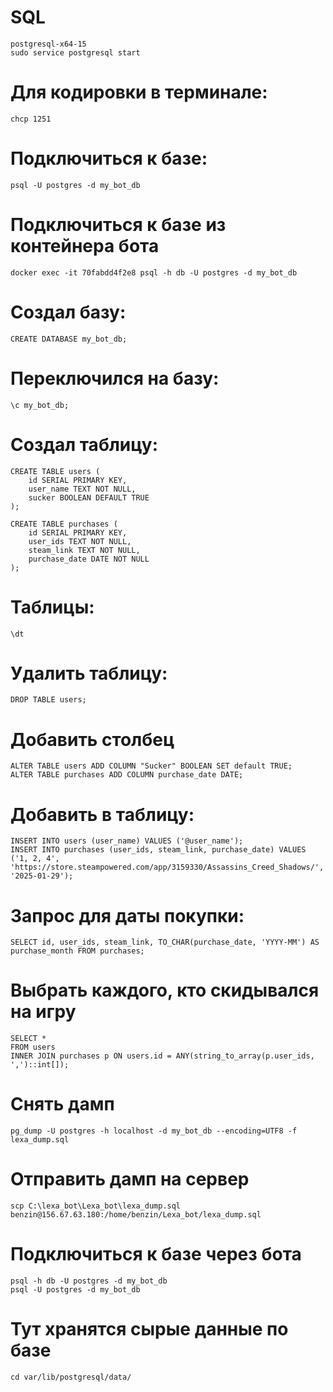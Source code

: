 # SQL
    postgresql-x64-15
    sudo service postgresql start

# Для кодировки в терминале:
    chcp 1251

# Подключиться к базе:
    psql -U postgres -d my_bot_db

# Подключиться к базе из контейнера бота
    docker exec -it 70fabdd4f2e8 psql -h db -U postgres -d my_bot_db

# Создал базу:
    CREATE DATABASE my_bot_db;
# Переключился на базу:
    \c my_bot_db;
# Создал таблицу:
    CREATE TABLE users (
        id SERIAL PRIMARY KEY,
        user_name TEXT NOT NULL,
        sucker BOOLEAN DEFAULT TRUE
    );

    CREATE TABLE purchases (
        id SERIAL PRIMARY KEY,
        user_ids TEXT NOT NULL,
        steam_link TEXT NOT NULL,
        purchase_date DATE NOT NULL
    );

# Таблицы:
    \dt
# Удалить таблицу:
    DROP TABLE users;

# Добавить столбец
    ALTER TABLE users ADD COLUMN "Sucker" BOOLEAN SET default TRUE;
    ALTER TABLE purchases ADD COLUMN purchase_date DATE;

# Добавить в таблицу:
    INSERT INTO users (user_name) VALUES ('@user_name');
    INSERT INTO purchases (user_ids, steam_link, purchase_date) VALUES ('1, 2, 4', 'https://store.steampowered.com/app/3159330/Assassins_Creed_Shadows/', '2025-01-29');

# Запрос для даты покупки:
    SELECT id, user_ids, steam_link, TO_CHAR(purchase_date, 'YYYY-MM') AS purchase_month FROM purchases;

# Выбрать каждого, кто скидывался на игру
    SELECT *
    FROM users
    INNER JOIN purchases p ON users.id = ANY(string_to_array(p.user_ids, ',')::int[]);

# Снять дамп
    pg_dump -U postgres -h localhost -d my_bot_db --encoding=UTF8 -f lexa_dump.sql

# Отправить дамп на сервер
    scp C:\lexa_bot\Lexa_bot\lexa_dump.sql benzin@156.67.63.180:/home/benzin/Lexa_bot/lexa_dump.sql

# Подключиться к базе через бота
    psql -h db -U postgres -d my_bot_db
    psql -U postgres -d my_bot_db

# Тут хранятся сырые данные по базе
    cd var/lib/postgresql/data/
